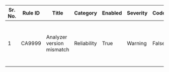 
Sr. No. | Rule ID | Title | Category | Enabled | Severity | CodeFix | Description |
--------|---------|-------|----------|---------|----------|---------|--------------------------------------------------------------------------------------------------------------|
1 | CA9999 | Analyzer version mismatch | Reliability | True | Warning | False | Analyzers in this package require a certain minimum version of Microsoft.CodeAnalysis to execute correctly. Refer to https://docs.microsoft.com/visualstudio/code-quality/install-fxcop-analyzers#fxcopanalyzers-package-versions to install the correct analyzer version. |
